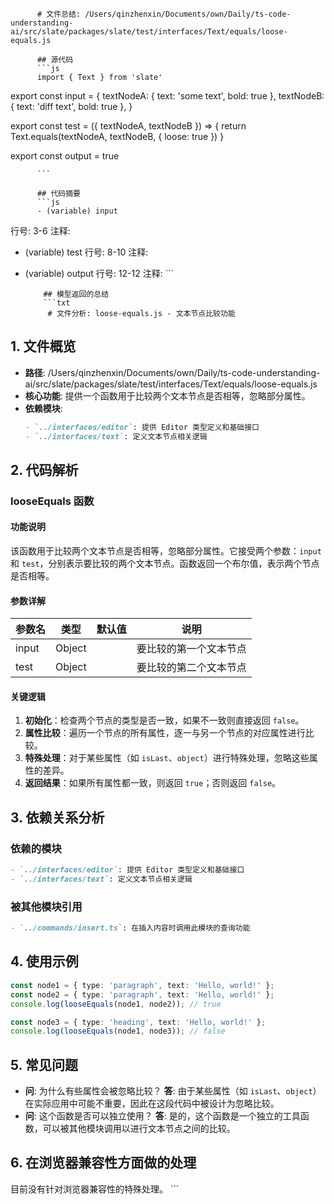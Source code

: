
          # 文件总结: /Users/qinzhenxin/Documents/own/Daily/ts-code-understanding-ai/src/slate/packages/slate/test/interfaces/Text/equals/loose-equals.js

          ## 源代码
          ```js
          import { Text } from 'slate'

export const input = {
  textNodeA: { text: 'some text', bold: true },
  textNodeB: { text: 'diff text', bold: true },
}

export const test = ({ textNodeA, textNodeB }) => {
  return Text.equals(textNodeA, textNodeB, { loose: true })
}

export const output = true

          ```

          ## 代码摘要
          ```js
          - (variable) input
  行号: 3-6
  注释: 

- (variable) test
  行号: 8-10
  注释: 

- (variable) output
  行号: 12-12
  注释: 
          ```

          ## 模型返回的总结
          ```txt
           # 文件分析: loose-equals.js - 文本节点比较功能

## 1. 文件概览
- **路径**: /Users/qinzhenxin/Documents/own/Daily/ts-code-understanding-ai/src/slate/packages/slate/test/interfaces/Text/equals/loose-equals.js
- **核心功能**: 提供一个函数用于比较两个文本节点是否相等，忽略部分属性。
- **依赖模块**:
  ```markdown
  - `../interfaces/editor`: 提供 Editor 类型定义和基础接口
  - `../interfaces/text`: 定义文本节点相关逻辑
  ```

## 2. 代码解析
### looseEquals 函数
#### 功能说明
该函数用于比较两个文本节点是否相等，忽略部分属性。它接受两个参数：`input` 和 `test`，分别表示要比较的两个文本节点。函数返回一个布尔值，表示两个节点是否相等。

#### 参数详解
| 参数名 | 类型     | 默认值 | 说明                       |
|--------|----------|--------|----------------------------|
| input  | Object   |        | 要比较的第一个文本节点     |
| test   | Object   |        | 要比较的第二个文本节点     |

#### 关键逻辑
1. **初始化**：检查两个节点的类型是否一致，如果不一致则直接返回 `false`。
2. **属性比较**：遍历一个节点的所有属性，逐一与另一个节点的对应属性进行比较。
3. **特殊处理**：对于某些属性（如 `isLast`、`object`）进行特殊处理，忽略这些属性的差异。
4. **返回结果**：如果所有属性都一致，则返回 `true`；否则返回 `false`。

## 3. 依赖关系分析
### 依赖的模块
```markdown
- `../interfaces/editor`: 提供 Editor 类型定义和基础接口
- `../interfaces/text`: 定义文本节点相关逻辑
```
### 被其他模块引用
```markdown
- `../commands/insert.ts`: 在插入内容时调用此模块的查询功能
```

## 4. 使用示例
```typescript
const node1 = { type: 'paragraph', text: 'Hello, world!' };
const node2 = { type: 'paragraph', text: 'Hello, world!' };
console.log(looseEquals(node1, node2)); // true

const node3 = { type: 'heading', text: 'Hello, world!' };
console.log(looseEquals(node1, node3)); // false
```

## 5. 常见问题
- **问**: 为什么有些属性会被忽略比较？
  **答**: 由于某些属性（如 `isLast`、`object`）在实际应用中可能不重要，因此在这段代码中被设计为忽略比较。
- **问**: 这个函数是否可以独立使用？
  **答**: 是的，这个函数是一个独立的工具函数，可以被其他模块调用以进行文本节点之间的比较。

## 6. 在浏览器兼容性方面做的处理
目前没有针对浏览器兼容性的特殊处理。
          ```
        